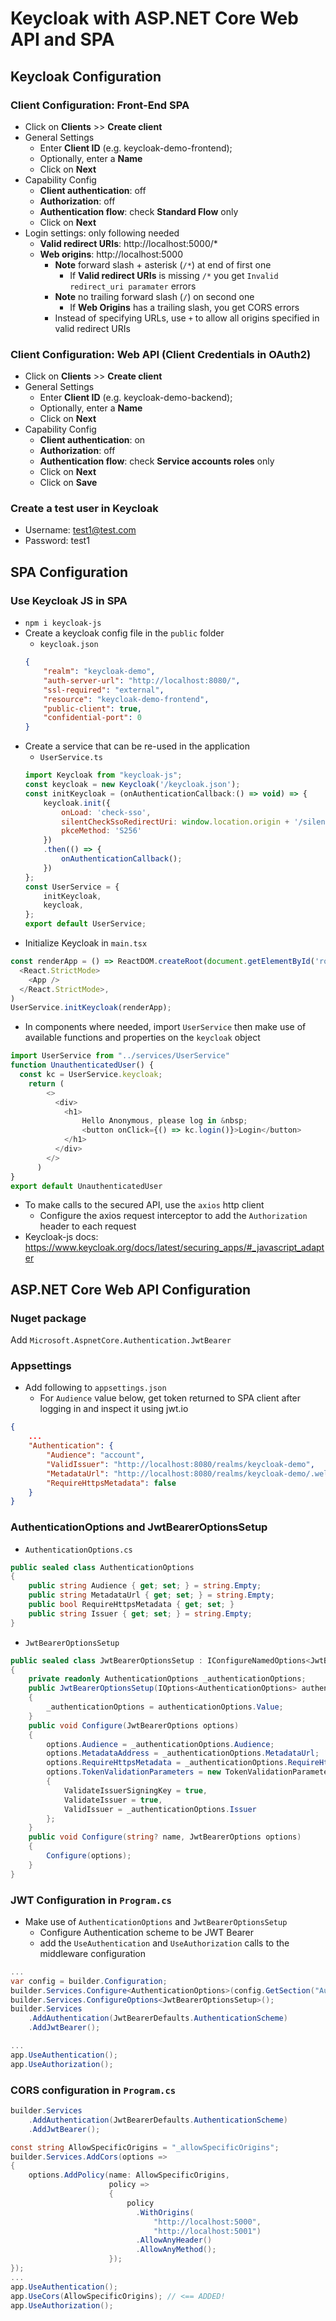 # Keycloak with ASP.NET Core Web API and SPA

## Keycloak Configuration
### Client Configuration: Front-End SPA
- Click on **Clients** >> **Create client**
- General Settings
    - Enter **Client ID** (e.g. keycloak-demo-frontend); 
    - Optionally, enter a **Name**
    - Click on **Next**
- Capability Config
    - **Client authentication**: off
    - **Authorization**: off
    - **Authentication flow**: check **Standard Flow** only
    - Click on **Next**
- Login settings: only following needed
    - **Valid redirect URIs**: http://localhost:5000/*
    - **Web origins**: http://localhost:5000
        - **Note** forward slash + asterisk (`/*`) at end of first one
            - If **Valid redirect URIs** is missing `/*` you get `Invalid redirect_uri paramater` errors
        - **Note** no trailing forward slash (`/`) on second one
            - If **Web Origins** has a trailing slash, you get CORS errors
        - Instead of specifying URLs, use `+` to allow all origins specified in valid redirect URIs
        
### Client Configuration: Web API (Client Credentials in OAuth2)
- Click on **Clients** >> **Create client**
- General Settings
    - Enter **Client ID** (e.g. keycloak-demo-backend); 
    - Optionally, enter a **Name**
    - Click on **Next**
- Capability Config
    - **Client authentication**: on
    - **Authorization**: off
    - **Authentication flow**: check **Service accounts roles** only
    - Click on **Next**
    - Click on **Save**

### Create a test user in Keycloak
- Username: test1@test.com
- Password: test1

## SPA Configuration
### Use Keycloak JS in SPA
- `npm i keycloak-js`
- Create a keycloak config file in the `public` folder
    - `keycloak.json`
    ```json
    {
        "realm": "keycloak-demo",
        "auth-server-url": "http://localhost:8080/",
        "ssl-required": "external",
        "resource": "keycloak-demo-frontend",
        "public-client": true,
        "confidential-port": 0
    }
    ```
- Create a service that can be re-used in the application
    - `UserService.ts`
    ```js
    import Keycloak from "keycloak-js";
    const keycloak = new Keycloak('/keycloak.json');
    const initKeycloak = (onAuthenticationCallback:() => void) => {
        keycloak.init({
            onLoad: 'check-sso',
            silentCheckSsoRedirectUri: window.location.origin + '/silent-check-sso.html',
            pkceMethod: 'S256'
        })
        .then(() => {
            onAuthenticationCallback();
        })
    };
    const UserService = {
        initKeycloak,
        keycloak,
    };
    export default UserService;
    ```
- Initialize Keycloak in `main.tsx`
```js
const renderApp = () => ReactDOM.createRoot(document.getElementById('root')!).render(
  <React.StrictMode>
    <App />
  </React.StrictMode>,
)
UserService.initKeycloak(renderApp);
```
- In components where needed, import `UserService` then make use of available functions and properties on the `keycloak` object
```js
import UserService from "../services/UserService"
function UnauthenticatedUser() {
  const kc = UserService.keycloak;
    return (
        <>
          <div>
            <h1>
                Hello Anonymous, please log in &nbsp;
                <button onClick={() => kc.login()}>Login</button>
            </h1>
          </div>
        </>
      )
}
export default UnauthenticatedUser
```
- To make calls to the secured API, use the `axios` http client 
    - Configure the axios request interceptor to add the `Authorization` header to each request
- Keycloak-js docs: https://www.keycloak.org/docs/latest/securing_apps/#_javascript_adapter

## ASP.NET Core Web API Configuration
### Nuget package
Add `Microsoft.AspnetCore.Authentication.JwtBearer`

### Appsettings
- Add following to `appsettings.json`  
    - For `Audience` value below, get token returned to SPA client after logging in and inspect it using jwt.io
```json
{
    ...
    "Authentication": {
        "Audience": "account",
        "ValidIssuer": "http://localhost:8080/realms/keycloak-demo",
        "MetadataUrl": "http://localhost:8080/realms/keycloak-demo/.well-known/openid-configuration",
        "RequireHttpsMetadata": false
    }
}
```

### AuthenticationOptions and JwtBearerOptionsSetup
- `AuthenticationOptions.cs`
```csharp
public sealed class AuthenticationOptions
{
    public string Audience { get; set; } = string.Empty;
    public string MetadataUrl { get; set; } = string.Empty;
    public bool RequireHttpsMetadata { get; set; }
    public string Issuer { get; set; } = string.Empty;
}
```
- `JwtBearerOptionsSetup`
```csharp
public sealed class JwtBearerOptionsSetup : IConfigureNamedOptions<JwtBearerOptions>
{
    private readonly AuthenticationOptions _authenticationOptions;
    public JwtBearerOptionsSetup(IOptions<AuthenticationOptions> authenticationOptions)
    {
        _authenticationOptions = authenticationOptions.Value;
    }
    public void Configure(JwtBearerOptions options)
    {
        options.Audience = _authenticationOptions.Audience;
        options.MetadataAddress = _authenticationOptions.MetadataUrl;
        options.RequireHttpsMetadata = _authenticationOptions.RequireHttpsMetadata;
        options.TokenValidationParameters = new TokenValidationParameters
        {
            ValidateIssuerSigningKey = true,
            ValidateIssuer = true,
            ValidIssuer = _authenticationOptions.Issuer
        };
    }
    public void Configure(string? name, JwtBearerOptions options)
    {
        Configure(options);
    }
}
```

### JWT Configuration in `Program.cs`
- Make use of `AuthenticationOptions` and `JwtBearerOptionsSetup`
    - Configure Authentication scheme to be JWT Bearer
    - add the `UseAuthentication` and `UseAuthorization` calls to the middleware configuration
```csharp
...
var config = builder.Configuration;
builder.Services.Configure<AuthenticationOptions>(config.GetSection("Authentication"));
builder.Services.ConfigureOptions<JwtBearerOptionsSetup>();
builder.Services
    .AddAuthentication(JwtBearerDefaults.AuthenticationScheme)
    .AddJwtBearer();

...
app.UseAuthentication();
app.UseAuthorization();
```

### CORS configuration in `Program.cs`
```csharp
builder.Services
    .AddAuthentication(JwtBearerDefaults.AuthenticationScheme)
    .AddJwtBearer();

const string AllowSpecificOrigins = "_allowSpecificOrigins";
builder.Services.AddCors(options =>
{
    options.AddPolicy(name: AllowSpecificOrigins,
                      policy =>
                      {
                          policy
                            .WithOrigins(
                                "http://localhost:5000",
                                "http://localhost:5001")
                            .AllowAnyHeader()
                            .AllowAnyMethod();
                      });
});
...
app.UseAuthentication();
app.UseCors(AllowSpecificOrigins); // <== ADDED!
app.UseAuthorization();
```
